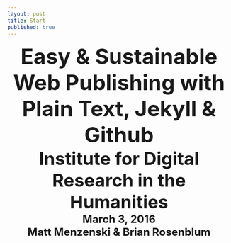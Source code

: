 ```yaml
---
layout: post
title: Start
published: true
---
```


<div style="text-align:center;">

<h1 style="margin:0 auto;text-align:center;font-size:3rem;">Easy &amp; Sustainable Web Publishing with Plain Text, Jekyll & Github</h1>

<h3 style="margin:0 auto;text-align:center;font-size:2.5rem;">Institute for Digital Research in the Humanities</h3>

<h4 style="margin:0 auto;text-align:center;font-size:1.5rem;">March 3, 2016</h3>

<h4 style="margin:0 auto;text-align:center;font-size:1.5rem;">Matt Menzenski &amp; Brian Rosenblum</h3>

</div>
